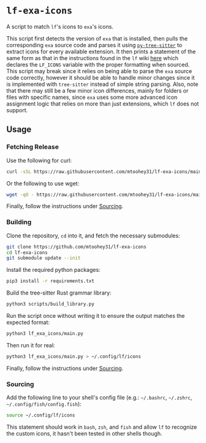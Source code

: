 # `lf-exa-icons`

A script to match `lf`'s icons to `exa`'s icons.

This script first detects the version of `exa` that is installed, then pulls the corresponding `exa` source code and parses it using [`py-tree-sitter`](https://github.com/tree-sitter/py-tree-sitter/) to extract icons for every available extension. It then prints a statement of the same form as that in the instructions found in the `lf` wiki [here](https://github.com/gokcehan/lf/wiki/Icons) which declares the `LF_ICONS` variable with the proper formatting when sourced. This script may break since it relies on being able to parse the `exa` source code correctly, however it should be able to handle minor changes since it is implemented with `tree-sitter` instead of simple string parsing. Also, note that there may still be a few minor icon differences, mainly for folders or files with specific names, since `exa` uses some more advanced icon assignment logic that relies on more than just extensions, which `lf` does not support.

## Usage

### Fetching Release

Use the following for curl:

```bash
curl -sSL https://raw.githubusercontent.com/mtoohey31/lf-exa-icons/main/scripts/install.sh | sh
```

Or the following to use wget:

```bash
wget -qO - https://raw.githubusercontent.com/mtoohey31/lf-exa-icons/main/scripts/install.sh | sh
```

Finally, follow the instructions under [Sourcing](#sourcing).

### Building

Clone the repository, `cd` into it, and fetch the necessary submodules:

```bash
git clone https://github.com/mtoohey31/lf-exa-icons
cd lf-exa-icons
git submodule update --init
```

Install the required python packages:

```bash
pip3 install -r requirements.txt
```

Build the tree-sitter Rust grammar library:

```bash
python3 scripts/build_library.py
```

Run the script once without writing it to ensure the output matches the expected format:

```bash
python3 lf_exa_icons/main.py
```

Then run it for real:

```bash
python3 lf_exa_icons/main.py > ~/.config/lf/icons
```

Finally, follow the instructions under [Sourcing](#sourcing).

### Sourcing

Add the following line to your shell's config file (e.g.: `~/.bashrc`, `~/.zshrc`, `~/.config/fish/config.fish`):

```bash
source ~/.config/lf/icons
```

This statement should work in `bash`, `zsh`, and `fish` and allow `lf` to recognize the custom icons, it hasn't been tested in other shells though.
